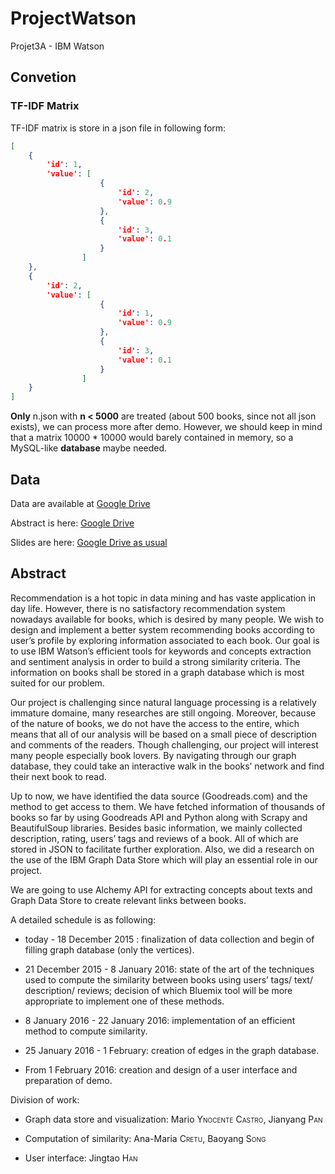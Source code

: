 # ProjectWatson

Projet3A - IBM Watson

## Convetion

### TF-IDF Matrix

TF-IDF matrix is store in a json file in following form:

```json
[
    {
        'id': 1,
        'value': [
                    {
                        'id': 2,
                        'value': 0.9
                    },
                    {
                        'id': 3,
                        'value': 0.1
                    }
                ]
    }, 
    {
        'id': 2,
        'value': [
                    {
                        'id': 1,
                        'value': 0.9
                    },
                    {
                        'id': 3,
                        'value': 0.1
                    }
                ]
    }
]
```

**Only** n.json with **n < 5000** are treated (about 500 books, since not all json exists), we can process more after demo. However, we should keep in mind that a matrix 10000 \* 10000 would barely contained in memory, so a MySQL-like **database** maybe needed. 

##  Data

Data are available at [Google Drive](https://drive.google.com/folderview?id=0B2byUnoZLvgHcTFEeVdwaGR4dEk&usp=sharing)

Abstract is here: [Google Drive](https://drive.google.com/file/d/0B5FmunyHZM3BanlocWNUUHNIY0k/view?usp=sharing)

Slides are here: [Google Drive as usual](https://drive.google.com/file/d/0B5FmunyHZM3BbVF0eXRxQllPQUE/view?usp=sharing)

##  Abstract

Recommendation is a hot topic in data mining and has vaste application
in day life. However, there is no satisfactory recommendation system
nowadays available for books, which is desired by many people. We wish
to design and implement a better system recommending books according to
user’s profile by exploring information associated to each book. Our
goal is to use IBM Watson’s efficient tools for keywords and concepts
extraction and sentiment analysis in order to build a strong similarity
criteria. The information on books shall be stored in a graph database
which is most suited for our problem.

Our project is challenging since natural language processing is a
relatively immature domaine, many researches are still ongoing.
Moreover, because of the nature of books, we do not have the access to
the entire, which means that all of our analysis will be based on a
small piece of description and comments of the readers. Though
challenging, our project will interest many people especially book
lovers. By navigating through our graph database, they could take an
interactive walk in the books’ network and find their next book to read.

Up to now, we have identified the data source (Goodreads.com) and the
method to get access to them. We have fetched information of thousands
of books so far by using Goodreads API and Python along with Scrapy and
BeautifulSoup libraries. Besides basic information, we mainly collected
description, rating, users’ tags and reviews of a book. All of which are
stored in JSON to facilitate further exploration. Also, we did a
research on the use of the IBM Graph Data Store which will play an
essential role in our project.

We are going to use Alchemy API for extracting concepts about texts and
Graph Data Store to create relevant links between books.

A detailed schedule is as following:

-   today - 18 December 2015 : finalization of data collection and begin
    of filling graph database (only the vertices).

-   21 December 2015 - 8 January 2016: state of the art of the
    techniques used to compute the similarity between books using users’
    tags/ text/ description/ reviews; decision of which Bluemix tool
    will be more appropriate to implement one of these methods.

-   8 January 2016 - 22 January 2016: implementation of an efficient
    method to compute similarity.

-   25 January 2016 - 1 February: creation of edges in the
    graph database.

-   From 1 February 2016: creation and design of a user interface and
    preparation of demo.

Division of work:

-   Graph data store and visualization: Mario <span
    style="font-variant:small-caps;">Ynocente Castro</span>, Jianyang
    <span style="font-variant:small-caps;">Pan</span>

-   Computation of similarity: Ana-Maria <span
    style="font-variant:small-caps;">Cretu</span>, Baoyang <span
    style="font-variant:small-caps;">Song</span>

-   User interface: Jingtao <span
    style="font-variant:small-caps;">Han</span>

